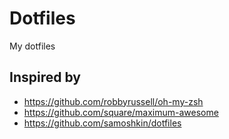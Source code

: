 Dotfiles
========
My dotfiles


Inspired by
------------

- https://github.com/robbyrussell/oh-my-zsh
- https://github.com/square/maximum-awesome
- https://github.com/samoshkin/dotfiles
